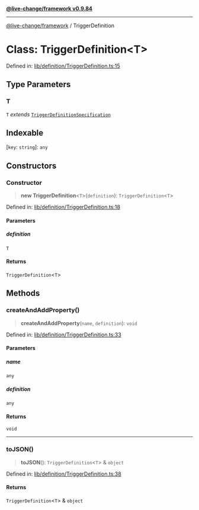 [**@live-change/framework v0.9.84**](../README.md)

***

[@live-change/framework](../README.md) / TriggerDefinition

# Class: TriggerDefinition\<T\>

Defined in: [lib/definition/TriggerDefinition.ts:15](https://github.com/live-change/live-change-stack/blob/master/framework/framework/framework/framework/lib/definition/TriggerDefinition.ts#L15)

## Type Parameters

### T

`T` *extends* [`TriggerDefinitionSpecification`](../interfaces/TriggerDefinitionSpecification.md)

## Indexable

\[`key`: `string`\]: `any`

## Constructors

### Constructor

> **new TriggerDefinition**\<`T`\>(`definition`): `TriggerDefinition`\<`T`\>

Defined in: [lib/definition/TriggerDefinition.ts:18](https://github.com/live-change/live-change-stack/blob/master/framework/framework/framework/framework/lib/definition/TriggerDefinition.ts#L18)

#### Parameters

##### definition

`T`

#### Returns

`TriggerDefinition`\<`T`\>

## Methods

### createAndAddProperty()

> **createAndAddProperty**(`name`, `definition`): `void`

Defined in: [lib/definition/TriggerDefinition.ts:33](https://github.com/live-change/live-change-stack/blob/master/framework/framework/framework/framework/lib/definition/TriggerDefinition.ts#L33)

#### Parameters

##### name

`any`

##### definition

`any`

#### Returns

`void`

***

### toJSON()

> **toJSON**(): `TriggerDefinition`\<`T`\> & `object`

Defined in: [lib/definition/TriggerDefinition.ts:38](https://github.com/live-change/live-change-stack/blob/master/framework/framework/framework/framework/lib/definition/TriggerDefinition.ts#L38)

#### Returns

`TriggerDefinition`\<`T`\> & `object`
